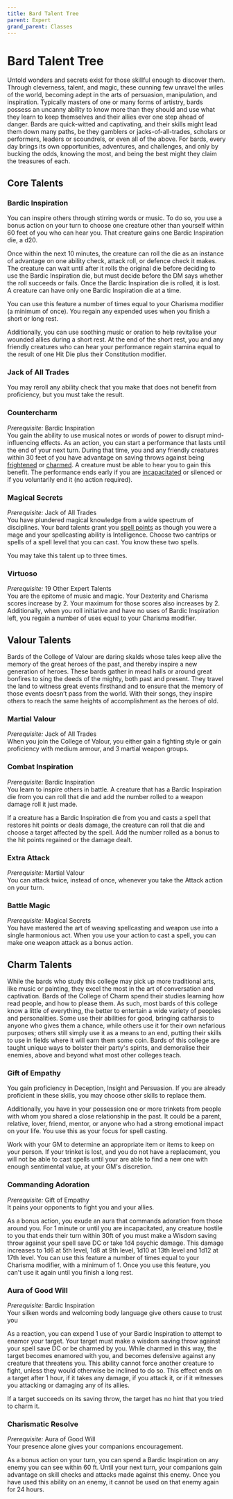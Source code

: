 ```yaml
---
title: Bard Talent Tree
parent: Expert
grand_parent: Classes
---
```


# Bard Talent Tree
Untold wonders and secrets exist for those skillful enough to discover them. Through cleverness, talent, and magic, these cunning few unravel the wiles of the world, becoming adept in the arts of persuasion, manipulation, and inspiration. Typically masters of one or many forms of artistry, bards possess an uncanny ability to know more than they should and use what they learn to keep themselves and their allies ever one step ahead of danger. Bards are quick-witted and captivating, and their skills might lead them down many paths, be they gamblers or jacks-of-all-trades, scholars or performers, leaders or scoundrels, or even all of the above. For bards, every day brings its own opportunities, adventures, and challenges, and only by bucking the odds, knowing the most, and being the best might they claim the treasures of each.

## Core Talents

### Bardic Inspiration
You can inspire others through stirring words or music. To do so, you use a bonus action on your turn to choose one creature other than yourself within 60 feet of you who can hear you. That creature gains one Bardic Inspiration die, a d20.

Once within the next 10 minutes, the creature can roll the die as an instance of advantage on one ability check, attack roll, or defence check it makes. The creature can wait until after it rolls the original die before deciding to use the Bardic Inspiration die, but must decide before the DM says whether the roll succeeds or fails. Once the Bardic Inspiration die is rolled, it is lost. A creature can have only one Bardic Inspiration die at a time.

You can use this feature a number of times equal to your Charisma modifier (a minimum of once). You regain any expended uses when you finish a short or long rest.

Additionally, you can use soothing music or oration to help revitalise your wounded allies during a short rest. At the end of the short rest, you and any friendly creatures who can hear your performance regain stamina equal to the result of one Hit Die plus their Constitution modifier.

### Jack of All Trades
You may reroll any ability check that you make that does not benefit from proficiency, but you must take the result.

### Countercharm
*Prerequisite:* Bardic Inspiration<br>
You gain the ability to use musical notes or words of power to disrupt mind-influencing effects. As an action, you can start a performance that lasts until the end of your next turn. During that time, you and any friendly creatures within 30 feet of you have advantage on saving throws against being [frightened](https://stormchaserroleplaying.com/stormchaserRPG/Conditions/Frightened/) or [charmed](https://stormchaserroleplaying.com/stormchaserRPG/Conditions/Charmed/). A creature must be able to hear you to gain this benefit. The performance ends early if you are [incapacitated](https://stormchaserroleplaying.com/stormchaserRPG/Conditions/Incapacitated/) or silenced or if you voluntarily end it (no action required).

### Magical Secrets
*Prerequisite:* Jack of All Trades<br>
You have plundered magical knowledge from a wide spectrum of disciplines. Your bard talents grant you [spell points](https://stormchaserroleplaying.com/stormchaserRPG/Spellcasting/WhatisaSpell/SpellPoints/) as though you were a mage and your spellcasting ability is Intelligence. Choose two cantrips or spells of a spell level that you can cast. You know these two spells.

You may take this talent up to three times.

### Virtuoso
*Prerequisite:* 19 Other Expert Talents<br>
You are the epitome of music and magic. Your Dexterity and Charisma scores increase by 2. Your maximum for those scores also increases by 2. Additionally, when you roll initiative and have no uses of Bardic Inspiration left, you regain a number of uses equal to your Charisma modifier.

## Valour Talents
Bards of the College of Valour are daring skalds whose tales keep alive the memory of the great heroes of the past, and thereby inspire a new generation of heroes. These bards gather in mead halls or around great bonfires to sing the deeds of the mighty, both past and present. They travel the land to witness great events firsthand and to ensure that the memory of those events doesn’t pass from the world. With their songs, they inspire others to reach the same heights of accomplishment as the heroes of old.

### Martial Valour
*Prerequisite:* Jack of All Trades<br>
When you join the College of Valour, you either gain a fighting style or gain proficiency with medium armour, and 3 martial weapon groups.

### Combat Inspiration
*Prerequisite:* Bardic Inspiration<br>
You learn to inspire others in battle. A creature that has a Bardic Inspiration die from you can roll that die and add the number rolled to a weapon damage roll it just made.

If a creature has a Bardic Inspiration die from you and casts a spell that restores hit points or deals damage, the creature can roll that die and choose a target affected by the spell. Add the number rolled as a bonus to the hit points regained or the damage dealt.

### Extra Attack
*Prerequisite:* Martial Valour<br>
You can attack twice, instead of once, whenever you take the Attack action on your turn.

### Battle Magic
*Prerequisite:* Magical Secrets<br>
You have mastered the art of weaving spellcasting and weapon use into a single harmonious act. When you use your action to cast a spell, you can make one weapon attack as a bonus action.

## Charm Talents
While the bards who study this college may pick up more traditional arts, like music or painting, they excel the most in the art of conversation and captivation. Bards of the College of Charm spend their studies learning how read people, and how to please them. As such, most bards of this college know a little of everything, the better to entertain a wide variety of peoples and personalities. Some use their abilities for good, bringing catharsis to anyone who gives them a chance, while others use it for their own nefarious purposes; others still simply use it as a means to an end, putting their skills to use in fields where it will earn them some coin. Bards of this college are taught unique ways to bolster their party's spirits, and demoralise their enemies, above and beyond what most other colleges teach.

### Gift of Empathy
You gain proficiency in Deception, Insight and Persuasion. If you are already proficient in these skills, you may choose other skills to replace them.

Additionally, you have in your possession one or more trinkets from people with whom you shared a close relationship in the past. It could be a parent, relative, lover, friend, mentor, or anyone who had a strong emotional impact on your life. You use this as your focus for spell casting.

Work with your GM to determine an appropriate item or items to keep on your person. If your trinket is lost, and you do not have a replacement, you will not be able to cast spells until your are able to find a new one with enough sentimental value, at your GM's discretion.

### Commanding Adoration
*Prerequisite:* Gift of Empathy<br>
It pains your opponents to fight you and your allies.

As a bonus action, you exude an aura that commands adoration from those around you. For 1 minute or until you are incapacitated, any creature hostile to you that ends their turn within 30ft of you must make a Wisdom saving throw against your spell save DC or take 1d4 psychic damage. This damage increases to 1d6 at 5th level, 1d8 at 9th level, 1d10 at 13th level and 1d12 at 17th level. You can use this feature a number of times equal to your Charisma modifier, with a minimum of 1. Once you use this feature, you can't use it again until you finish a long rest.

### Aura of Good Will
*Prerequisite:* Bardic Inspiration<br>
Your silken words and welcoming body language give others cause to trust you

As a reaction, you can expend 1 use of your Bardic Inspiration to attempt to enamor your target. Your target must make a wisdom saving throw against your spell save DC or be charmed by you. While charmed in this way, the target becomes enamored with you, and becomes defensive against any creature that threatens you. This ability cannot force another creature to fight, unless they would otherwise be inclined to do so. This effect ends on a target after 1 hour, if it takes any damage, if you attack it, or if it witnesses you attacking or damaging any of its allies.

If a target succeeds on its saving throw, the target has no hint that you tried to charm it.

### Charismatic Resolve
*Prerequisite:* Aura of Good Will<br>
Your presence alone gives your companions encouragement.

As a bonus action on your turn, you can spend a Bardic Inspiration on any enemy you can see within 60 ft. Until your next turn, your companions gain advantage on skill checks and attacks made against this enemy. Once you have used this ability on an enemy, it cannot be used on that enemy again for 24 hours.

